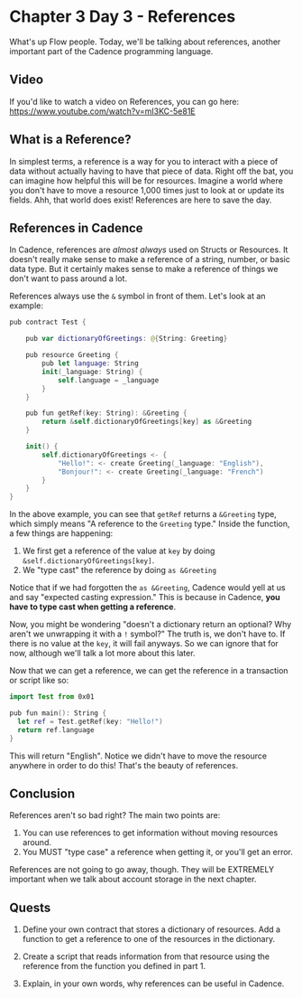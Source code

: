 # Chapter 3 Day 3 - References

What's up Flow people. Today, we'll be talking about references, another important part of the Cadence programming language.

## Video

If you'd like to watch a video on References, you can go here: https://www.youtube.com/watch?v=mI3KC-5e81E

## What is a Reference?

In simplest terms, a reference is a way for you to interact with a piece of data without actually having to have that piece of data. Right off the bat, you can imagine how helpful this will be for resources. Imagine a world where you don't have to move a resource 1,000 times just to look at or update its fields. Ahh, that world does exist! References are here to save the day.

## References in Cadence

In Cadence, references are *almost always* used on Structs or Resources. It doesn't really make sense to make a reference of a string, number, or basic data type. But it certainly makes sense to make a reference of things we don't want to pass around a lot. 

References always use the `&` symbol in front of them. Let's look at an example:

```swift
pub contract Test {

    pub var dictionaryOfGreetings: @{String: Greeting}

    pub resource Greeting {
        pub let language: String
        init(_language: String) {
            self.language = _language
        }
    }

    pub fun getRef(key: String): &Greeting {
        return &self.dictionaryOfGreetings[key] as &Greeting
    }

    init() {
        self.dictionaryOfGreetings <- {
            "Hello!": <- create Greeting(_language: "English"), 
            "Bonjour!": <- create Greeting(_language: "French")
        }
    }
}
```

In the above example, you can see that `getRef` returns a `&Greeting` type, which simply means "A reference to the `Greeting` type." Inside the function, a few things are happening:
1. We first get a reference of the value at `key` by doing `&self.dictionaryOfGreetings[key]`. 
2. We "type cast" the reference by doing `as &Greeting`

Notice that if we had forgotten the `as &Greeting`, Cadence would yell at us and say "expected casting expression." This is because in Cadence, **you have to type cast when getting a reference**.

Now, you might be wondering "doesn't a dictionary return an optional? Why aren't we unwrapping it with a `!` symbol?" The truth is, we don't have to. If there is no value at the `key`, it will fail anyways. So we can ignore that for now, although we'll talk a lot more about this later.

Now that we can get a reference, we can get the reference in a transaction or script like so:

```swift
import Test from 0x01

pub fun main(): String {
  let ref = Test.getRef(key: "Hello!")
  return ref.language
}
```

This will return "English". Notice we didn't have to move the resource anywhere in order to do this! That's the beauty of references. 

## Conclusion

References aren't so bad right? The main two points are:
1. You can use references to get information without moving resources around.
2. You MUST "type case" a reference when getting it, or you'll get an error.

References are not going to go away, though. They will be EXTREMELY important when we talk about account storage in the next chapter.

## Quests

1. Define your own contract that stores a dictionary of resources. Add a function to get a reference to one of the resources in the dictionary.

2. Create a script that reads information from that resource using the reference from the function you defined in part 1. 

3. Explain, in your own words, why references can be useful in Cadence.

